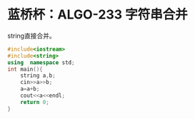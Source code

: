 # 蓝桥杯：ALGO-233 字符串合并

string直接合并。

```c++
#include<iostream>
#include<string>
using  namespace std;
int main(){
	string a,b;
	cin>>a>>b;
	a=a+b;
	cout<<a<<endl;
	return 0;
}
```

